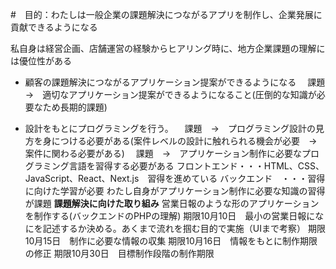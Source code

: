 #　目的：わたしは一般企業の課題解決につながるアプリを制作し、企業発展に貢献できるようになる

私自身は経営企画、店舗運営の経験からヒアリング時に、地方企業課題の理解には優位性がある

- 顧客の課題解決につながるアプリケーション提案ができるようになる
　課題　→　適切なアプリケーション提案ができるようになること(圧倒的な知識が必要なため長期的課題)

- 設計をもとにプログラミングを行う。
　課題　→　プログラミング設計の見方を身につける必要がある(案件レベルの設計に触れられる機会が必要　→ 案件に関わる必要がある)
　課題　→　アプリケーション制作に必要なプログラミング言語を習得する必要がある
         フロントエンド・・・HTML、CSS、JavaScript、React、Next.js　習得を進めている
         バックエンド　・・・習得に向けた学習が必要
         わたし自身がアプリケーション制作に必要な知識の習得が課題
         **課題解決に向けた取り組み**
         営業日報のような形のアプリケーションを制作する(バックエンドのPHPの理解)
         期限10月10日　最小の営業日報になにを記述するか決める。あくまで流れを掴む目的で実施（UIまで考察）
         期限10月15日　制作に必要な情報の収集
         期限10月16日　情報をもとに制作期限の修正
         期限10月30日　目標制作段階の制作期限
